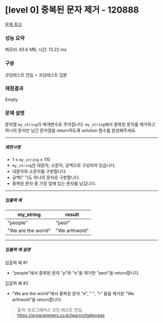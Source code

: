 # [level 0] 중복된 문자 제거 - 120888 

[문제 링크](https://school.programmers.co.kr/learn/courses/30/lessons/120888) 

### 성능 요약

메모리: 83.6 MB, 시간: 13.22 ms

### 구분

코딩테스트 연습 > 코딩테스트 입문

### 채점결과

Empty

### 문제 설명

<p>문자열 <code>my_string</code>이 매개변수로 주어집니다. <code>my_string</code>에서 중복된 문자를 제거하고 하나의 문자만 남긴 문자열을 return하도록 solution 함수를 완성해주세요.</p>

<hr>

<h5>제한사항</h5>

<ul>
<li>1 ≤ <code>my_string</code> ≤ 110</li>
<li><code>my_string</code>은 대문자, 소문자, 공백으로 구성되어 있습니다.</li>
<li>대문자와 소문자를 구분합니다.</li>
<li>공백(" ")도 하나의 문자로 구분합니다.</li>
<li>중복된 문자 중 가장 앞에 있는 문자를 남깁니다.</li>
</ul>

<hr>

<h5>입출력 예</h5>
<table class="table">
        <thead><tr>
<th>my_string</th>
<th>result</th>
</tr>
</thead>
        <tbody><tr>
<td>"people"</td>
<td>"peol"</td>
</tr>
<tr>
<td>"We are the world"</td>
<td>"We arthwold"</td>
</tr>
</tbody>
      </table>
<hr>

<h5>입출력 예 설명</h5>

<p>입출력 예 #1</p>

<ul>
<li>"people"에서 중복된 문자 "p"와 "e"을 제거한 "peol"을 return합니다.</li>
</ul>

<p>입출력 예 #2</p>

<ul>
<li>"We are the world"에서 중복된 문자 "e", " ", "r" 들을 제거한 "We arthwold"을 return합니다.</li>
</ul>


> 출처: 프로그래머스 코딩 테스트 연습, https://programmers.co.kr/learn/challenges